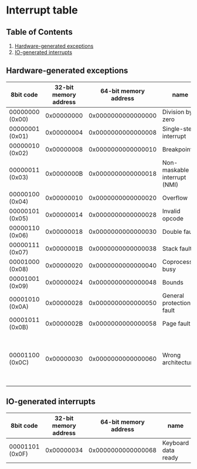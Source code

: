 # Interrupt table
## Table of Contents
1. [Hardware-generated exceptions](#hardware-generated-exceptions)
2. [IO-generated interrupts](#io-generated-interrupts)

## Hardware-generated exceptions
|    8bit code    | 32-bit memory address | 64-bit memory address | name                         | description                                                      |
|-----------------|-----------------------|-----------------------|------------------------------|------------------------------------------------------------------|
| 00000000 (0x00) |      0x00000000       |  0x0000000000000000   | Division by zero	         |                                                                  |
| 00000001 (0x01) |      0x00000004       |  0x0000000000000008   | Single-step interrupt        |                                                                  |
| 00000010 (0x02) |      0x00000008       |  0x0000000000000010   | Breakpoint                   |                                                                  |
| 00000011 (0x03) |      0x0000000B       |  0x0000000000000018   | Non-maskable interrupt (NMI) |                                                                  |
| 00000100 (0x04) |      0x00000010       |  0x0000000000000020   | Overflow                     |                                                                  |
| 00000101 (0x05) |      0x00000014       |  0x0000000000000028   | Invalid opcode               |                                                                  |
| 00000110 (0x06) |      0x00000018       |  0x0000000000000030   | Double fault                 |                                                                  |
| 00000111 (0x07) |      0x0000001B       |  0x0000000000000038   | Stack fault                  |                                                                  |
| 00001000 (0x08) |      0x00000020       |  0x0000000000000040   | Coprocessor busy             |                                                                  |
| 00001001 (0x09) |      0x00000024       |  0x0000000000000048   | Bounds                       |                                                                  |
| 00001010 (0x0A) |      0x00000028       |  0x0000000000000050   | General protection fault     |                                                                  |
| 00001011 (0x0B) |      0x0000002B       |  0x0000000000000058   | Page fault                   |                                                                  |
| 00001100 (0x0C) |      0x00000030       |  0x0000000000000060   | Wrong architecture           | Called when trying to run 64-bit instructions on a 32-bit cpu    |

## IO-generated interrupts
|    8bit code    | 32-bit memory address | 64-bit memory address | name                         | description                                                      |
|-----------------|-----------------------|-----------------------|------------------------------|------------------------------------------------------------------|
| 00001101 (0x0F) |      0x00000034       |  0x0000000000000068   | Keyboard data ready          |                                                                  |
